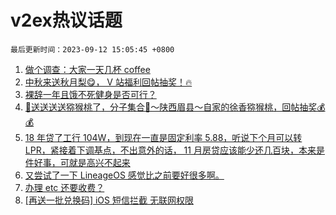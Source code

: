 # v2ex热议话题

`最后更新时间：2023-09-12 15:05:45 +0800`

1. [做个调查：大家一天几杯 coffee](https://www.v2ex.com/t/972754)
1. [中秋来送秋月梨😋， V 站福利回帖抽奖！🔥](https://www.v2ex.com/t/972945)
1. [裸辞一年且饿不死健身是否可行？](https://www.v2ex.com/t/972802)
1. [🥝送送送送猕猴桃了，分子集合🎉～陕西眉县～自家的徐香猕猴桃，回帖抽奖💰💰](https://www.v2ex.com/t/972858)
1. [18 年贷了工行 104W，到现在一直是固定利率 5.88，听说下个月可以转 LPR，紧接着下调基点，不出意外的话， 11 月房贷应该能少还几百块，本来是件好事，可就是高兴不起来](https://www.v2ex.com/t/972760)
1. [又尝试了一下 LineageOS 感觉比之前要好很多啊。](https://www.v2ex.com/t/972781)
1. [办理 etc 还要收费？](https://www.v2ex.com/t/972910)
1. [[再送一批兑换码] iOS 短信拦截 无联网权限](https://www.v2ex.com/t/972892)

